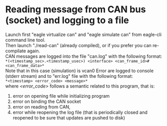 # Reading message from CAN bus (socket) and logging to a file   
Launch first "eagle virtualize can" and "eagle simulate can" from eagle-cli command line tool.    
Then launch "./read-can" (already compiled), or if you prefer you can re-compilate again.   
CAN messages are logged into the file "can.log" with the following format:   
``*(<timestamp_sec>.<timestamp_usec>) <interface> <can_frame_id>#<can_frame_data>*``   
Note that in this case (simulation) <interface> is vcan0
Error are logged to console (stderr stream) and to "err.log" file with the following format:    
``*<timestamp> <error_code> <message>*``    
where *<error_code>* follows a semantic related to this program, that is:   
1. error on opening file while initializing program   
2. error on binding the CAN socket   
3. error on reading from CAN,   
4. error while reopening the log file (that is periodically closed and reopened to be sure that updates are pushed to disk)   
